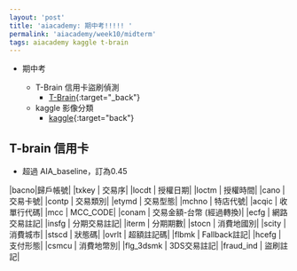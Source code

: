 ```yaml
---
layout: 'post'
title: 'aiacademy: 期中考!!!!! '
permalink: 'aiacademy/week10/midterm'
tags: aiacademy kaggle t-brain
---
```


- 期中考

  - T-Brain 信用卡盜刷偵測
     - [T-Brain](https://tbrain.trendmicro.com.tw/Competitions/Details/10){:target="_back"}
  - kaggle 影像分類
     - [kaggle](https://www.kaggle.com/c/at082/overview){:target="back"}


## T-brain 信用卡

-  超過 AIA_baseline，訂為0.45

|bacno|歸戶帳號|
|txkey | 交易序|
|locdt | 授權日期|
|loctm | 授權時間| 
|cano | 交易卡號| 
|contp | 交易類別| 
|etymd | 交易型態| 
|mchno | 特店代號| 
|acqic | 收單行代碼| 
|mcc | MCC_CODE| 
|conam | 交易金額-台幣 (經過轉換)| 
|ecfg | 網路交易註記| 
|insfg | 分期交易註記| 
|iterm | 分期期數| 
|stocn | 消費地國別| 
|scity | 消費城市| 
|stscd | 狀態碼| 
|ovrlt | 超額註記碼| 
|flbmk | Fallback註記| 
|hcefg | 支付形態| 
|csmcu | 消費地幣別| 
|flg_3dsmk | 3DS交易註記| 
|fraud_ind | 盜刷註記| 